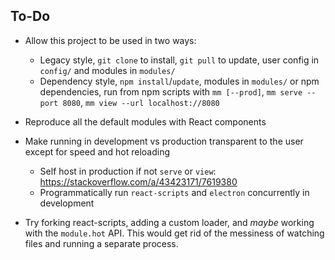 ## To-Do

- Allow this project to be used in two ways:

  - Legacy style, `git clone` to install, `git pull` to update,
    user config in `config/` and modules in `modules/`
  - Dependency style, `npm install`/`update`, modules in `modules/`
    or npm dependencies, run from npm scripts with `mm [--prod]`,
    `mm serve --port 8080`, `mm view --url localhost://8080`

- Reproduce all the default modules with React components

- Make running in development vs production transparent to the user
  except for speed and hot reloading

  - Self host in production if not `serve` or `view`: https://stackoverflow.com/a/43423171/7619380
  - Programmatically run `react-scripts` and `electron` concurrently in development

- Try forking react-scripts, adding a
  custom loader, and _maybe_ working with the `module.hot` API. This
  would get rid of the messiness of watching files and running a separate
  process.
